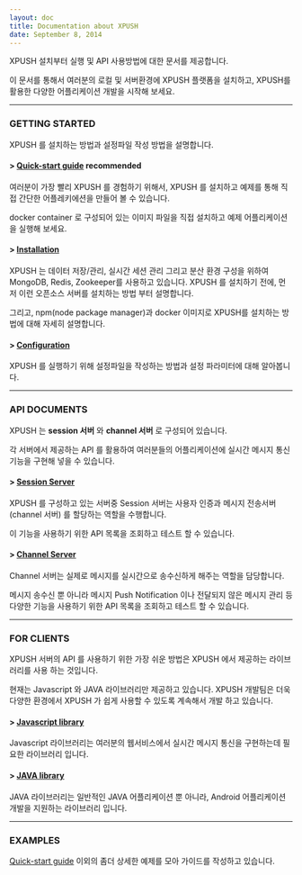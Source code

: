 ```yaml
---
layout: doc
title: Documentation about XPUSH
date: September 8, 2014
---
```


XPUSH 설치부터 실행 및 API 사용방법에 대한 문서를 제공합니다.

이 문서를 통해서 여러분의 로컬 및 서버환경에 XPUSH 플랫폼을 설치하고, XPUSH를 활용한 다양한 어플리케이션 개발을 시작해 보세요.

- - -

### GETTING STARTED
XPUSH 를 설치하는 방법과 설정파일 작성 방법을 설명합니다.

#### > [Quick-start guide](/{{page.lang}}/doc/quick-start) <span class="badge badge-theme">recommended</span>
여러분이 가장 빨리 XPUSH 를 경험하기 위해서, XPUSH 를 설치하고 예제를 통해 직접 간단한 어플레키에션을 만들어 볼 수 있습니다.

docker container 로 구성되어 있는 이미지 파일을 직접 설치하고 예제 어플리케이션을 실행해 보세요.

#### > [Installation](/{{page.lang}}/doc/installation)
XPUSH 는 데이터 저장/관리, 실시간 세션 관리 그리고 분산 환경 구성을 위하여 MongoDB, Redis, Zookeeper를 사용하고 있습니다.
XPUSH 를 설치하기 전에, 먼저 이런 오픈소스 서버를 설치하는 방법 부터 설명합니다.

그리고, npm(node package manager)과 docker 이미지로 XPUSH를 설치하는 방법에 대해 자세히 설명합니다.

#### > [Configuration](/{{page.lang}}/doc/configuration)
XPUSH 를 실행하기 위해 설정파일을 작성하는 방법과 설정 파라미터에 대해 알아봅니다.

- - -

### API DOCUMENTS
XPUSH 는 **session 서버** 와 **channel 서버** 로 구성되어 있습니다.

각 서버에서 제공하는 API 를 활용하여 여러분들의 어플리케이션에 실시간 메시지 통신 기능을 구현해 넣을 수 있습니다.

#### > [Session Server](/{{page.lang}}/doc/api/session)
XPUSH 를 구성하고 있는 서버중 Session 서버는 사용자 인증과 메시지 전송서버(channel 서버) 를 할당하는 역할을 수행합니다.

이 기능을 사용하기 위한 API 목록을 조회하고 테스트 할 수 있습니다.

#### > [Channel Server](/{{page.lang}}/doc/api/channel)
Channel 서버는 실제로 메시지를 실시간으로 송수신하게 해주는 역할을 담당합니다.

메시지 송수신 뿐 아니라 메시지 Push Notification 이나 전달되지 않은 메시지 관리 등 다양한 기능을 사용하기 위한 API 목록을 조회하고 테스트 할 수 있습니다.

- - -

### FOR CLIENTS
XPUSH 서버의 API 를 사용하기 위한 가장 쉬운 방법은 XPUSH 에서 제공하는 라이브러리를 사용 하는 것입니다.

현재는 Javascript 와 JAVA 라이브러리만 제공하고 있습니다. XPUSH 개발팀은 더욱 다양한 환경에서 XPUSH 가 쉽게 사용할 수 있도록 계속해서 개발 하고 있습니다.

#### > [Javascript library](/{{page.lang}}/doc/library/javascript)
Javascript 라이브러리는 여러분의 웹서비스에서 실시간 메시지 통신을 구현하는데 필요한 라이브러리 입니다.

#### > [JAVA library](/{{page.lang}}/doc/library/java)
JAVA 라이브러리는 일반적인 JAVA 어플리케이션 뿐 아니라, Android 어플리케이션 개발을 지원하는 라이브러리 입니다.

- - -

### EXAMPLES
[Quick-start guide](/{{page.lang}}/doc/quick-start) 이외의 좀더 상세한 예제를 모아 가이드를 작성하고 있습니다.

